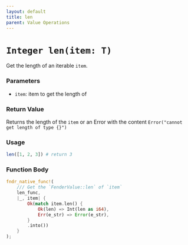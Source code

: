 ```yaml
---
layout: default
title: len
parent: Value Operations
---
```


# `Integer len(item: T)`
Get the length of an iterable `item`.

### Parameters
- `item`: item to get the length of

### Return Value
Returns the length of the `item` or an Error with the content `Error("cannot get length of type {}")`

### Usage
```r
len([1, 2, 3]) # return 3
```

### Function Body
```rust
fndr_native_func!(
    /// Get the `FenderValue::len` of `item`
    len_func,
    |_, item| {
        Ok(match item.len() {
            Ok(len) => Int(len as i64),
            Err(e_str) => Error(e_str),
        }
        .into())
    }
);
```